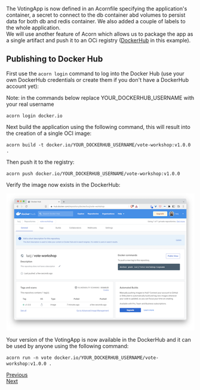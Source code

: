 The VotingApp is now defined in an Acornfile specifying the application's container, a secret to connect to the db container abd volumes to persist data for both db and redis container. We also added a couple of labels to the whole application.  
We will use another feature of Acorn which allows us to package the app as a single artifact and push it to an OCi registry ([DockerHub](https://hub.docker.com]) in this example).

## Publishing to Docker Hub

First use the ```acorn login``` command to log into the Docker Hub (use your own DockerHub credentials or create them if you don't have a DockerHub account yet):

Note: in the commands below replace YOUR_DOCKERHUB_USERNAME with your real username

```
acorn login docker.io
```

Next build the application using the following command, this will result into the creation of a single OCI image:

```
acorn build -t docker.io/YOUR_DOCKERHUB_USERNAME/vote-workshop:v1.0.0 .
```

Then push it to the registry:

```
acorn push docker.io/YOUR_DOCKERHUB_USERNAME/vote-workshop:v1.0.0
```

Verify the image now exists in the DockerHub:

![DockerHub](./images/distribution/dockerhub.png)

Your version of the VotingApp is now available in the DockerHub and it can be used by anyone using the following command:

```
acorn run -n vote docker.io/YOUR_DOCKERHUB_USERNAME/vote-workshop:v1.0.0 .
```

[Previous](./labels.md)  
[Next](./upgrade.md)